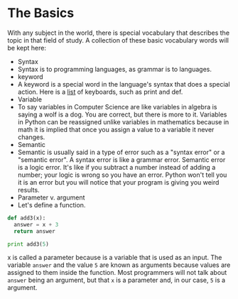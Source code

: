 # The Basics

With any subject in the world, there is special vocabulary that describes the topic in that field of study. A collection of these basic vocabulary words will be kept here:

* Syntax
 * Syntax is to programming languages, as grammar is to languages.
* keyword
 * A keyword is a special word in the language's syntax that does a special action. Here is a [list](/Users/michaelgardner/MEGA/Programming/teaching/keywords.md) of keyboards, such as print and def.
* Variable
 * To say variables in Computer Science are like variables in algebra is saying a wolf is a dog. You are correct, but there is more to it. Variables in Python can be reassigned unlike variables in mathematics because in math it is implied that once you assign a value to a variable it never changes.
* Semantic
 * Semantic is usually said in a type of error such as a "syntax error" or a "semantic error". A syntax error is like a grammar error. Semantic error is a logic error. It's like if you subtract a number instead of adding a number; your logic is wrong so you have an error. Python won't tell you it is an error but you will notice that your program is giving you weird results.
* Parameter v. argument
 * Let's define a function.

``` python
def add3(x):
  answer = x + 3
  return answer

print add3(5)
```

 x is called a parameter because is a variable that is used as an input. The variable `answer` and the value `5` are known as arguments because values are assigned to them inside the function. Most programmers will not talk about `answer` being an argument, but that `x` is a parameter and, in our case, `5` is a argument.
